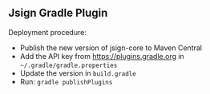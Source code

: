 Jsign Gradle Plugin
-------------------

Deployment procedure:
* Publish the new version of jsign-core to Maven Central
* Add the API key from https://plugins.gradle.org in `~/.gradle/gradle.properties`
* Update the version in `build.gradle`
* Run: `gradle publishPlugins`
